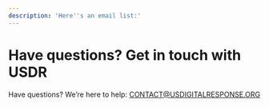```yaml
---
description: 'Here''s an email list:'
---
```


# Have questions? Get in touch with USDR

Have questions? We’re here to help: [CONTACT@USDIGITALRESPONSE.ORG](mailto:CONTACT@USDIGITALRESPONSE.ORG)

